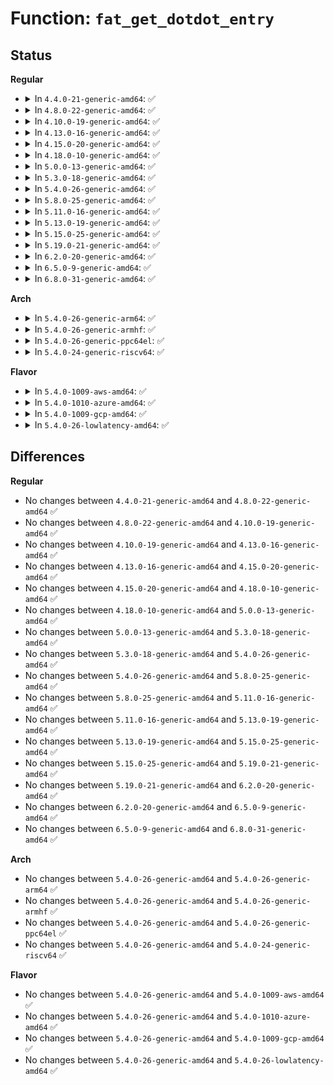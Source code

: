# Function: <code>fat_get_dotdot_entry</code>

## Status
<b>Regular</b>
<ul>
<li>
<details>
<summary>In <code>4.4.0-21-generic-amd64</code>: ✅</summary>

```c
int fat_get_dotdot_entry(struct inode * dir, struct buffer_head * * bh, struct msdos_dir_entry * * de)
```

```json
{
  "name": "fat_get_dotdot_entry",
  "collision_type": "Unique Global",
  "inline_type": "No",
  "funcs": [
    {
      "addr": 18446744071581953328,
      "name": "fat_get_dotdot_entry",
      "external": true,
      "loc": "fs/fat/dir.c:893",
      "file": "fs/fat/dir.c",
      "inline": "seen, unknown",
      "caller_inline": [],
      "caller_func": [
        "fs/fat/nfs.c:fat_get_parent",
        "fs/fat/namei_vfat.c:vfat_rename"
      ]
    }
  ],
  "symbols": [
    {
      "addr": 18446744071581953328,
      "name": "fat_get_dotdot_entry",
      "section": ".text",
      "bind": "STB_GLOBAL",
      "size": 150
    }
  ]
}
```
</details>
</li>
<li>
<details>
<summary>In <code>4.8.0-22-generic-amd64</code>: ✅</summary>

```c
int fat_get_dotdot_entry(struct inode * dir, struct buffer_head * * bh, struct msdos_dir_entry * * de)
```

```json
{
  "name": "fat_get_dotdot_entry",
  "collision_type": "Unique Global",
  "inline_type": "No",
  "funcs": [
    {
      "addr": 18446744071582163920,
      "name": "fat_get_dotdot_entry",
      "external": true,
      "loc": "fs/fat/dir.c:893",
      "file": "fs/fat/dir.c",
      "inline": "seen, unknown",
      "caller_inline": [],
      "caller_func": [
        "fs/fat/nfs.c:fat_get_parent",
        "fs/fat/namei_vfat.c:vfat_rename"
      ]
    }
  ],
  "symbols": [
    {
      "addr": 18446744071582163920,
      "name": "fat_get_dotdot_entry",
      "section": ".text",
      "bind": "STB_GLOBAL",
      "size": 156
    }
  ]
}
```
</details>
</li>
<li>
<details>
<summary>In <code>4.10.0-19-generic-amd64</code>: ✅</summary>

```c
int fat_get_dotdot_entry(struct inode * dir, struct buffer_head * * bh, struct msdos_dir_entry * * de)
```

```json
{
  "name": "fat_get_dotdot_entry",
  "collision_type": "Unique Global",
  "inline_type": "No",
  "funcs": [
    {
      "addr": 18446744071582253328,
      "name": "fat_get_dotdot_entry",
      "external": true,
      "loc": "fs/fat/dir.c:893",
      "file": "fs/fat/dir.c",
      "inline": "seen, unknown",
      "caller_inline": [],
      "caller_func": [
        "fs/fat/nfs.c:fat_get_parent",
        "fs/fat/namei_vfat.c:vfat_rename"
      ]
    }
  ],
  "symbols": [
    {
      "addr": 18446744071582253328,
      "name": "fat_get_dotdot_entry",
      "section": ".text",
      "bind": "STB_GLOBAL",
      "size": 156
    }
  ]
}
```
</details>
</li>
<li>
<details>
<summary>In <code>4.13.0-16-generic-amd64</code>: ✅</summary>

```c
int fat_get_dotdot_entry(struct inode * dir, struct buffer_head * * bh, struct msdos_dir_entry * * de)
```

```json
{
  "name": "fat_get_dotdot_entry",
  "collision_type": "Unique Global",
  "inline_type": "No",
  "funcs": [
    {
      "addr": 18446744071582338272,
      "name": "fat_get_dotdot_entry",
      "external": true,
      "loc": "fs/fat/dir.c:893",
      "file": "fs/fat/dir.c",
      "inline": "seen, unknown",
      "caller_inline": [],
      "caller_func": [
        "fs/fat/nfs.c:fat_get_parent",
        "fs/fat/namei_vfat.c:vfat_rename"
      ]
    }
  ],
  "symbols": [
    {
      "addr": 18446744071582338272,
      "name": "fat_get_dotdot_entry",
      "section": ".text",
      "bind": "STB_GLOBAL",
      "size": 156
    }
  ]
}
```
</details>
</li>
<li>
<details>
<summary>In <code>4.15.0-20-generic-amd64</code>: ✅</summary>

```c
int fat_get_dotdot_entry(struct inode * dir, struct buffer_head * * bh, struct msdos_dir_entry * * de)
```

```json
{
  "name": "fat_get_dotdot_entry",
  "collision_type": "Unique Global",
  "inline_type": "No",
  "funcs": [
    {
      "addr": 18446744071582488832,
      "name": "fat_get_dotdot_entry",
      "external": true,
      "loc": "fs/fat/dir.c:892",
      "file": "fs/fat/dir.c",
      "inline": "seen, unknown",
      "caller_inline": [],
      "caller_func": [
        "fs/fat/nfs.c:fat_get_parent",
        "fs/fat/namei_vfat.c:vfat_rename"
      ]
    }
  ],
  "symbols": [
    {
      "addr": 18446744071582488832,
      "name": "fat_get_dotdot_entry",
      "section": ".text",
      "bind": "STB_GLOBAL",
      "size": 156
    }
  ]
}
```
</details>
</li>
<li>
<details>
<summary>In <code>4.18.0-10-generic-amd64</code>: ✅</summary>

```c
int fat_get_dotdot_entry(struct inode * dir, struct buffer_head * * bh, struct msdos_dir_entry * * de)
```

```json
{
  "name": "fat_get_dotdot_entry",
  "collision_type": "Unique Global",
  "inline_type": "No",
  "funcs": [
    {
      "addr": 18446744071582679344,
      "name": "fat_get_dotdot_entry",
      "external": true,
      "loc": "fs/fat/dir.c:893",
      "file": "fs/fat/dir.c",
      "inline": "seen, unknown",
      "caller_inline": [],
      "caller_func": [
        "fs/fat/nfs.c:fat_get_parent",
        "fs/fat/namei_vfat.c:vfat_rename"
      ]
    }
  ],
  "symbols": [
    {
      "addr": 18446744071582679344,
      "name": "fat_get_dotdot_entry",
      "section": ".text",
      "bind": "STB_GLOBAL",
      "size": 153
    }
  ]
}
```
</details>
</li>
<li>
<details>
<summary>In <code>5.0.0-13-generic-amd64</code>: ✅</summary>

```c
int fat_get_dotdot_entry(struct inode * dir, struct buffer_head * * bh, struct msdos_dir_entry * * de)
```

```json
{
  "name": "fat_get_dotdot_entry",
  "collision_type": "Unique Global",
  "inline_type": "No",
  "funcs": [
    {
      "addr": 18446744071582781808,
      "name": "fat_get_dotdot_entry",
      "external": true,
      "loc": "fs/fat/dir.c:895",
      "file": "fs/fat/dir.c",
      "inline": "seen, unknown",
      "caller_inline": [],
      "caller_func": [
        "fs/fat/nfs.c:fat_get_parent",
        "fs/fat/namei_vfat.c:vfat_rename"
      ]
    }
  ],
  "symbols": [
    {
      "addr": 18446744071582781808,
      "name": "fat_get_dotdot_entry",
      "section": ".text",
      "bind": "STB_GLOBAL",
      "size": 153
    }
  ]
}
```
</details>
</li>
<li>
<details>
<summary>In <code>5.3.0-18-generic-amd64</code>: ✅</summary>

```c
int fat_get_dotdot_entry(struct inode * dir, struct buffer_head * * bh, struct msdos_dir_entry * * de)
```

```json
{
  "name": "fat_get_dotdot_entry",
  "collision_type": "Unique Global",
  "inline_type": "No",
  "funcs": [
    {
      "addr": 18446744071582956000,
      "name": "fat_get_dotdot_entry",
      "external": true,
      "loc": "fs/fat/dir.c:896",
      "file": "fs/fat/dir.c",
      "inline": "seen, unknown",
      "caller_inline": [],
      "caller_func": [
        "fs/fat/nfs.c:fat_get_parent",
        "fs/fat/namei_vfat.c:vfat_rename"
      ]
    }
  ],
  "symbols": [
    {
      "addr": 18446744071582956000,
      "name": "fat_get_dotdot_entry",
      "section": ".text",
      "bind": "STB_GLOBAL",
      "size": 147
    }
  ]
}
```
</details>
</li>
<li>
<details>
<summary>In <code>5.4.0-26-generic-amd64</code>: ✅</summary>

```c
int fat_get_dotdot_entry(struct inode * dir, struct buffer_head * * bh, struct msdos_dir_entry * * de)
```

```json
{
  "name": "fat_get_dotdot_entry",
  "collision_type": "Unique Global",
  "inline_type": "No",
  "funcs": [
    {
      "addr": 18446744071583062784,
      "name": "fat_get_dotdot_entry",
      "external": true,
      "loc": "fs/fat/dir.c:894",
      "file": "fs/fat/dir.c",
      "inline": "seen, unknown",
      "caller_inline": [],
      "caller_func": [
        "fs/fat/nfs.c:fat_get_parent",
        "fs/fat/namei_vfat.c:vfat_rename"
      ]
    }
  ],
  "symbols": [
    {
      "addr": 18446744071583062784,
      "name": "fat_get_dotdot_entry",
      "section": ".text",
      "bind": "STB_GLOBAL",
      "size": 147
    }
  ]
}
```
</details>
</li>
<li>
<details>
<summary>In <code>5.8.0-25-generic-amd64</code>: ✅</summary>

```c
int fat_get_dotdot_entry(struct inode * dir, struct buffer_head * * bh, struct msdos_dir_entry * * de)
```

```json
{
  "name": "fat_get_dotdot_entry",
  "collision_type": "Unique Global",
  "inline_type": "No",
  "funcs": [
    {
      "addr": 18446744071583381792,
      "name": "fat_get_dotdot_entry",
      "external": true,
      "loc": "fs/fat/dir.c:890",
      "file": "fs/fat/dir.c",
      "inline": "seen, unknown",
      "caller_inline": [],
      "caller_func": [
        "fs/fat/nfs.c:fat_get_parent",
        "fs/fat/namei_vfat.c:vfat_rename"
      ]
    }
  ],
  "symbols": [
    {
      "addr": 18446744071583381792,
      "name": "fat_get_dotdot_entry",
      "section": ".text",
      "bind": "STB_GLOBAL",
      "size": 147
    }
  ]
}
```
</details>
</li>
<li>
<details>
<summary>In <code>5.11.0-16-generic-amd64</code>: ✅</summary>

```c
int fat_get_dotdot_entry(struct inode * dir, struct buffer_head * * bh, struct msdos_dir_entry * * de)
```

```json
{
  "name": "fat_get_dotdot_entry",
  "collision_type": "Unique Global",
  "inline_type": "No",
  "funcs": [
    {
      "addr": 18446744071583497680,
      "name": "fat_get_dotdot_entry",
      "external": true,
      "loc": "fs/fat/dir.c:890",
      "file": "fs/fat/dir.c",
      "inline": "seen, unknown",
      "caller_inline": [],
      "caller_func": [
        "fs/fat/nfs.c:fat_get_parent",
        "fs/fat/namei_vfat.c:vfat_rename"
      ]
    }
  ],
  "symbols": [
    {
      "addr": 18446744071583497680,
      "name": "fat_get_dotdot_entry",
      "section": ".text",
      "bind": "STB_GLOBAL",
      "size": 147
    }
  ]
}
```
</details>
</li>
<li>
<details>
<summary>In <code>5.13.0-19-generic-amd64</code>: ✅</summary>

```c
int fat_get_dotdot_entry(struct inode * dir, struct buffer_head * * bh, struct msdos_dir_entry * * de)
```

```json
{
  "name": "fat_get_dotdot_entry",
  "collision_type": "Unique Global",
  "inline_type": "No",
  "funcs": [
    {
      "addr": 18446744071583519376,
      "name": "fat_get_dotdot_entry",
      "external": true,
      "loc": "fs/fat/dir.c:890",
      "file": "fs/fat/dir.c",
      "inline": "seen, unknown",
      "caller_inline": [],
      "caller_func": [
        "fs/fat/nfs.c:fat_get_parent",
        "fs/fat/namei_vfat.c:vfat_rename"
      ]
    }
  ],
  "symbols": [
    {
      "addr": 18446744071583519376,
      "name": "fat_get_dotdot_entry",
      "section": ".text",
      "bind": "STB_GLOBAL",
      "size": 141
    }
  ]
}
```
</details>
</li>
<li>
<details>
<summary>In <code>5.15.0-25-generic-amd64</code>: ✅</summary>

```c
int fat_get_dotdot_entry(struct inode * dir, struct buffer_head * * bh, struct msdos_dir_entry * * de)
```

```json
{
  "name": "fat_get_dotdot_entry",
  "collision_type": "Unique Global",
  "inline_type": "No",
  "funcs": [
    {
      "addr": 18446744071583874224,
      "name": "fat_get_dotdot_entry",
      "external": true,
      "loc": "fs/fat/dir.c:890",
      "file": "fs/fat/dir.c",
      "inline": "seen, unknown",
      "caller_inline": [],
      "caller_func": [
        "fs/fat/nfs.c:fat_get_parent",
        "fs/fat/namei_vfat.c:vfat_rename"
      ]
    }
  ],
  "symbols": [
    {
      "addr": 18446744071583874224,
      "name": "fat_get_dotdot_entry",
      "section": ".text",
      "bind": "STB_GLOBAL",
      "size": 141
    }
  ]
}
```
</details>
</li>
<li>
<details>
<summary>In <code>5.19.0-21-generic-amd64</code>: ✅</summary>

```c
int fat_get_dotdot_entry(struct inode * dir, struct buffer_head * * bh, struct msdos_dir_entry * * de)
```

```json
{
  "name": "fat_get_dotdot_entry",
  "collision_type": "Unique Global",
  "inline_type": "No",
  "funcs": [
    {
      "addr": 18446744071584448928,
      "name": "fat_get_dotdot_entry",
      "external": true,
      "loc": "fs/fat/dir.c:890",
      "file": "fs/fat/dir.c",
      "inline": "seen, unknown",
      "caller_inline": [],
      "caller_func": [
        "fs/fat/nfs.c:fat_get_parent",
        "fs/fat/namei_vfat.c:vfat_rename"
      ]
    }
  ],
  "symbols": [
    {
      "addr": 18446744071584448928,
      "name": "fat_get_dotdot_entry",
      "section": ".text",
      "bind": "STB_GLOBAL",
      "size": 153
    }
  ]
}
```
</details>
</li>
<li>
<details>
<summary>In <code>6.2.0-20-generic-amd64</code>: ✅</summary>

```c
int fat_get_dotdot_entry(struct inode * dir, struct buffer_head * * bh, struct msdos_dir_entry * * de)
```

```json
{
  "name": "fat_get_dotdot_entry",
  "collision_type": "Unique Global",
  "inline_type": "No",
  "funcs": [
    {
      "addr": 18446744071585111536,
      "name": "fat_get_dotdot_entry",
      "external": true,
      "loc": "fs/fat/dir.c:890",
      "file": "fs/fat/dir.c",
      "inline": "seen, unknown",
      "caller_inline": [],
      "caller_func": [
        "fs/fat/nfs.c:fat_get_parent",
        "fs/fat/namei_vfat.c:vfat_rename_exchange",
        "fs/fat/namei_vfat.c:vfat_rename_exchange",
        "fs/fat/namei_vfat.c:vfat_rename"
      ]
    }
  ],
  "symbols": [
    {
      "addr": 18446744071585111536,
      "name": "fat_get_dotdot_entry",
      "section": ".text",
      "bind": "STB_GLOBAL",
      "size": 153
    }
  ]
}
```
</details>
</li>
<li>
<details>
<summary>In <code>6.5.0-9-generic-amd64</code>: ✅</summary>

```c
int fat_get_dotdot_entry(struct inode * dir, struct buffer_head * * bh, struct msdos_dir_entry * * de)
```

```json
{
  "name": "fat_get_dotdot_entry",
  "collision_type": "Unique Global",
  "inline_type": "No",
  "funcs": [
    {
      "addr": 18446744071585340752,
      "name": "fat_get_dotdot_entry",
      "external": true,
      "loc": "fs/fat/dir.c:890",
      "file": "fs/fat/dir.c",
      "inline": "seen, unknown",
      "caller_inline": [],
      "caller_func": [
        "fs/fat/nfs.c:fat_get_parent",
        "fs/fat/namei_vfat.c:vfat_rename_exchange",
        "fs/fat/namei_vfat.c:vfat_rename_exchange",
        "fs/fat/namei_vfat.c:vfat_rename"
      ]
    }
  ],
  "symbols": [
    {
      "addr": 18446744071585340752,
      "name": "fat_get_dotdot_entry",
      "section": ".text",
      "bind": "STB_GLOBAL",
      "size": 153
    }
  ]
}
```
</details>
</li>
<li>
<details>
<summary>In <code>6.8.0-31-generic-amd64</code>: ✅</summary>

```c
int fat_get_dotdot_entry(struct inode * dir, struct buffer_head * * bh, struct msdos_dir_entry * * de)
```

```json
{
  "name": "fat_get_dotdot_entry",
  "collision_type": "Unique Global",
  "inline_type": "No",
  "funcs": [
    {
      "addr": 18446744071585575456,
      "name": "fat_get_dotdot_entry",
      "external": true,
      "loc": "fs/fat/dir.c:890",
      "file": "fs/fat/dir.c",
      "inline": "seen, unknown",
      "caller_inline": [],
      "caller_func": [
        "fs/fat/nfs.c:fat_get_parent",
        "fs/fat/namei_vfat.c:vfat_rename_exchange",
        "fs/fat/namei_vfat.c:vfat_rename_exchange",
        "fs/fat/namei_vfat.c:vfat_rename"
      ]
    }
  ],
  "symbols": [
    {
      "addr": 18446744071585575456,
      "name": "fat_get_dotdot_entry",
      "section": ".text",
      "bind": "STB_GLOBAL",
      "size": 153
    }
  ]
}
```
</details>
</li>
</ul>
<b>Arch</b>
<ul>
<li>
<details>
<summary>In <code>5.4.0-26-generic-arm64</code>: ✅</summary>

```c
int fat_get_dotdot_entry(struct inode * dir, struct buffer_head * * bh, struct msdos_dir_entry * * de)
```

```json
{
  "name": "fat_get_dotdot_entry",
  "collision_type": "Unique Global",
  "inline_type": "No",
  "funcs": [
    {
      "addr": 18446603336494759992,
      "name": "fat_get_dotdot_entry",
      "external": true,
      "loc": "fs/fat/dir.c:894",
      "file": "fs/fat/dir.c",
      "inline": "seen, unknown",
      "caller_inline": [],
      "caller_func": [
        "fs/fat/nfs.c:fat_get_parent",
        "fs/fat/namei_vfat.c:vfat_rename"
      ]
    }
  ],
  "symbols": [
    {
      "addr": 18446603336494759992,
      "name": "fat_get_dotdot_entry",
      "section": ".text",
      "bind": "STB_GLOBAL",
      "size": 168
    }
  ]
}
```
</details>
</li>
<li>
<details>
<summary>In <code>5.4.0-26-generic-armhf</code>: ✅</summary>

```c
int fat_get_dotdot_entry(struct inode * dir, struct buffer_head * * bh, struct msdos_dir_entry * * de)
```

```json
{
  "name": "fat_get_dotdot_entry",
  "collision_type": "Unique Global",
  "inline_type": "No",
  "funcs": [
    {
      "addr": 3228187908,
      "name": "fat_get_dotdot_entry",
      "external": true,
      "loc": "fs/fat/dir.c:894",
      "file": "fs/fat/dir.c",
      "inline": "seen, unknown",
      "caller_inline": [],
      "caller_func": [
        "fs/fat/nfs.c:fat_get_parent",
        "fs/fat/namei_vfat.c:vfat_rename"
      ]
    }
  ],
  "symbols": [
    {
      "addr": 3228187908,
      "name": "fat_get_dotdot_entry",
      "section": ".text",
      "bind": "STB_GLOBAL",
      "size": 180
    }
  ]
}
```
</details>
</li>
<li>
<details>
<summary>In <code>5.4.0-26-generic-ppc64el</code>: ✅</summary>

```c
int fat_get_dotdot_entry(struct inode * dir, struct buffer_head * * bh, struct msdos_dir_entry * * de)
```

```json
{
  "name": "fat_get_dotdot_entry",
  "collision_type": "Unique Global",
  "inline_type": "No",
  "funcs": [
    {
      "addr": 13835058055288592304,
      "name": "fat_get_dotdot_entry",
      "external": true,
      "loc": "fs/fat/dir.c:894",
      "file": "fs/fat/dir.c",
      "inline": "seen, unknown",
      "caller_inline": [],
      "caller_func": [
        "fs/fat/nfs.c:fat_get_parent",
        "fs/fat/namei_vfat.c:vfat_rename"
      ]
    }
  ],
  "symbols": [
    {
      "addr": 13835058055288592304,
      "name": "fat_get_dotdot_entry",
      "section": ".text",
      "bind": "STB_GLOBAL",
      "size": 352
    }
  ]
}
```
</details>
</li>
<li>
<details>
<summary>In <code>5.4.0-24-generic-riscv64</code>: ✅</summary>

```c
int fat_get_dotdot_entry(struct inode * dir, struct buffer_head * * bh, struct msdos_dir_entry * * de)
```

```json
{
  "name": "fat_get_dotdot_entry",
  "collision_type": "Unique Global",
  "inline_type": "No",
  "funcs": [
    {
      "addr": 18446743936274103768,
      "name": "fat_get_dotdot_entry",
      "external": true,
      "loc": "fs/fat/dir.c:894",
      "file": "fs/fat/dir.c",
      "inline": "seen, unknown",
      "caller_inline": [],
      "caller_func": [
        "fs/fat/nfs.c:fat_get_parent",
        "fs/fat/namei_vfat.c:vfat_rename"
      ]
    }
  ],
  "symbols": [
    {
      "addr": 18446743936274103768,
      "name": "fat_get_dotdot_entry",
      "section": ".text",
      "bind": "STB_GLOBAL",
      "size": 106
    }
  ]
}
```
</details>
</li>
</ul>
<b>Flavor</b>
<ul>
<li>
<details>
<summary>In <code>5.4.0-1009-aws-amd64</code>: ✅</summary>

```c
int fat_get_dotdot_entry(struct inode * dir, struct buffer_head * * bh, struct msdos_dir_entry * * de)
```

```json
{
  "name": "fat_get_dotdot_entry",
  "collision_type": "Unique Global",
  "inline_type": "No",
  "funcs": [
    {
      "addr": 18446744071583031520,
      "name": "fat_get_dotdot_entry",
      "external": true,
      "loc": "fs/fat/dir.c:894",
      "file": "fs/fat/dir.c",
      "inline": "seen, unknown",
      "caller_inline": [],
      "caller_func": [
        "fs/fat/nfs.c:fat_get_parent",
        "fs/fat/namei_vfat.c:vfat_rename"
      ]
    }
  ],
  "symbols": [
    {
      "addr": 18446744071583031520,
      "name": "fat_get_dotdot_entry",
      "section": ".text",
      "bind": "STB_GLOBAL",
      "size": 147
    }
  ]
}
```
</details>
</li>
<li>
<details>
<summary>In <code>5.4.0-1010-azure-amd64</code>: ✅</summary>

```c
int fat_get_dotdot_entry(struct inode * dir, struct buffer_head * * bh, struct msdos_dir_entry * * de)
```

```json
{
  "name": "fat_get_dotdot_entry",
  "collision_type": "Unique Global",
  "inline_type": "No",
  "funcs": [
    {
      "addr": 18446744071582968672,
      "name": "fat_get_dotdot_entry",
      "external": true,
      "loc": "fs/fat/dir.c:894",
      "file": "fs/fat/dir.c",
      "inline": "seen, unknown",
      "caller_inline": [],
      "caller_func": [
        "fs/fat/nfs.c:fat_get_parent",
        "fs/fat/namei_vfat.c:vfat_rename"
      ]
    }
  ],
  "symbols": [
    {
      "addr": 18446744071582968672,
      "name": "fat_get_dotdot_entry",
      "section": ".text",
      "bind": "STB_GLOBAL",
      "size": 147
    }
  ]
}
```
</details>
</li>
<li>
<details>
<summary>In <code>5.4.0-1009-gcp-amd64</code>: ✅</summary>

```c
int fat_get_dotdot_entry(struct inode * dir, struct buffer_head * * bh, struct msdos_dir_entry * * de)
```

```json
{
  "name": "fat_get_dotdot_entry",
  "collision_type": "Unique Global",
  "inline_type": "No",
  "funcs": [
    {
      "addr": 18446744071583020128,
      "name": "fat_get_dotdot_entry",
      "external": true,
      "loc": "fs/fat/dir.c:894",
      "file": "fs/fat/dir.c",
      "inline": "seen, unknown",
      "caller_inline": [],
      "caller_func": [
        "fs/fat/nfs.c:fat_get_parent",
        "fs/fat/namei_vfat.c:vfat_rename"
      ]
    }
  ],
  "symbols": [
    {
      "addr": 18446744071583020128,
      "name": "fat_get_dotdot_entry",
      "section": ".text",
      "bind": "STB_GLOBAL",
      "size": 147
    }
  ]
}
```
</details>
</li>
<li>
<details>
<summary>In <code>5.4.0-26-lowlatency-amd64</code>: ✅</summary>

```c
int fat_get_dotdot_entry(struct inode * dir, struct buffer_head * * bh, struct msdos_dir_entry * * de)
```

```json
{
  "name": "fat_get_dotdot_entry",
  "collision_type": "Unique Global",
  "inline_type": "No",
  "funcs": [
    {
      "addr": 18446744071583109248,
      "name": "fat_get_dotdot_entry",
      "external": true,
      "loc": "fs/fat/dir.c:894",
      "file": "fs/fat/dir.c",
      "inline": "seen, unknown",
      "caller_inline": [],
      "caller_func": [
        "fs/fat/nfs.c:fat_get_parent",
        "fs/fat/namei_vfat.c:vfat_rename"
      ]
    }
  ],
  "symbols": [
    {
      "addr": 18446744071583109248,
      "name": "fat_get_dotdot_entry",
      "section": ".text",
      "bind": "STB_GLOBAL",
      "size": 147
    }
  ]
}
```
</details>
</li>
</ul>

## Differences
<b>Regular</b>
<ul>
<li>
No changes between <code>4.4.0-21-generic-amd64</code> and <code>4.8.0-22-generic-amd64</code> ✅
</li>
<li>
No changes between <code>4.8.0-22-generic-amd64</code> and <code>4.10.0-19-generic-amd64</code> ✅
</li>
<li>
No changes between <code>4.10.0-19-generic-amd64</code> and <code>4.13.0-16-generic-amd64</code> ✅
</li>
<li>
No changes between <code>4.13.0-16-generic-amd64</code> and <code>4.15.0-20-generic-amd64</code> ✅
</li>
<li>
No changes between <code>4.15.0-20-generic-amd64</code> and <code>4.18.0-10-generic-amd64</code> ✅
</li>
<li>
No changes between <code>4.18.0-10-generic-amd64</code> and <code>5.0.0-13-generic-amd64</code> ✅
</li>
<li>
No changes between <code>5.0.0-13-generic-amd64</code> and <code>5.3.0-18-generic-amd64</code> ✅
</li>
<li>
No changes between <code>5.3.0-18-generic-amd64</code> and <code>5.4.0-26-generic-amd64</code> ✅
</li>
<li>
No changes between <code>5.4.0-26-generic-amd64</code> and <code>5.8.0-25-generic-amd64</code> ✅
</li>
<li>
No changes between <code>5.8.0-25-generic-amd64</code> and <code>5.11.0-16-generic-amd64</code> ✅
</li>
<li>
No changes between <code>5.11.0-16-generic-amd64</code> and <code>5.13.0-19-generic-amd64</code> ✅
</li>
<li>
No changes between <code>5.13.0-19-generic-amd64</code> and <code>5.15.0-25-generic-amd64</code> ✅
</li>
<li>
No changes between <code>5.15.0-25-generic-amd64</code> and <code>5.19.0-21-generic-amd64</code> ✅
</li>
<li>
No changes between <code>5.19.0-21-generic-amd64</code> and <code>6.2.0-20-generic-amd64</code> ✅
</li>
<li>
No changes between <code>6.2.0-20-generic-amd64</code> and <code>6.5.0-9-generic-amd64</code> ✅
</li>
<li>
No changes between <code>6.5.0-9-generic-amd64</code> and <code>6.8.0-31-generic-amd64</code> ✅
</li>
</ul>
<b>Arch</b>
<ul>
<li>
No changes between <code>5.4.0-26-generic-amd64</code> and <code>5.4.0-26-generic-arm64</code> ✅
</li>
<li>
No changes between <code>5.4.0-26-generic-amd64</code> and <code>5.4.0-26-generic-armhf</code> ✅
</li>
<li>
No changes between <code>5.4.0-26-generic-amd64</code> and <code>5.4.0-26-generic-ppc64el</code> ✅
</li>
<li>
No changes between <code>5.4.0-26-generic-amd64</code> and <code>5.4.0-24-generic-riscv64</code> ✅
</li>
</ul>
<b>Flavor</b>
<ul>
<li>
No changes between <code>5.4.0-26-generic-amd64</code> and <code>5.4.0-1009-aws-amd64</code> ✅
</li>
<li>
No changes between <code>5.4.0-26-generic-amd64</code> and <code>5.4.0-1010-azure-amd64</code> ✅
</li>
<li>
No changes between <code>5.4.0-26-generic-amd64</code> and <code>5.4.0-1009-gcp-amd64</code> ✅
</li>
<li>
No changes between <code>5.4.0-26-generic-amd64</code> and <code>5.4.0-26-lowlatency-amd64</code> ✅
</li>
</ul>
